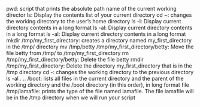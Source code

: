 pwd: script that prints the absolute path name of the current working director
ls: Display the contents list of your current directory
cd ~: changes the working directory to the user’s home directory
ls -l: Display current directory contents in a long format
ls -al: Display current directory contents in a long format
ls -al: Display current directory contents in a long format
mkdir /tmp/my_first_directory: creates a directory named my_first_directory in the /tmp/ directory
mv /tmp/betty /tmp/my_first_directory/betty: Move the file betty from /tmp/ to /tmp/my_first_directory
rm /tmp/my_first_directory/betty: Delete the file betty
rmdir /tmp/my_first_directory: Delete the directory my_first_directory that is in the /tmp directory
cd -: changes the working directory to the previous directory
ls -al . .. /boot: lists all files in the current directory and the parent of the working directory and the /boot directory (in this order), in long format
file /tmp/iamafile: prints the type of the file named iamafile. The file iamafile will be in the /tmp directory when we will run your script

